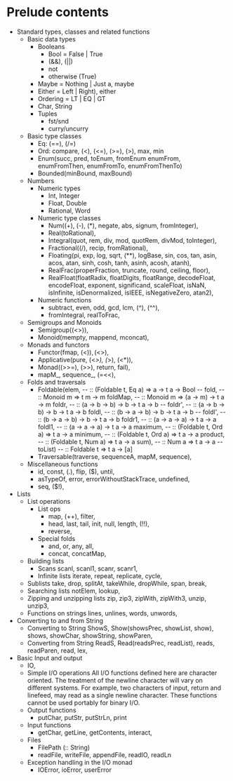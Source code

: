 # Prelude contents

* Standard types, classes and related functions
  * Basic data types
    - Booleans
      - Bool = False | True
      - (&&), (||)
      - not
      - otherwise (True)
    - Maybe = Nothing | Just a, maybe
    - Either = Left | Right), either
    - Ordering = LT | EQ | GT
    - Char, String
    * Tuples
      - fst/snd
      - curry/uncurry
  * Basic type classes
    - Eq: (==), (/=)
    - Ord: compare, (<), (<=), (>=), (>), max, min
    - Enum(succ, pred, toEnum, fromEnum
      enumFrom, enumFromThen, enumFromTo, enumFromThenTo)
    - Bounded(minBound, maxBound)
  * Numbers
    - Numeric types
      - Int, Integer
      - Float, Double
      - Rational, Word
    - Numeric type classes
      - Num((+), (-), (*), negate, abs, signum, fromInteger),
      - Real(toRational),
      - Integral(quot, rem, div, mod, quotRem, divMod, toInteger),
      - Fractional((/), recip, fromRational),
      - Floating(pi, exp, log, sqrt, (**), logBase, sin, cos, tan,
              asin, acos, atan, sinh, cosh, tanh, asinh, acosh, atanh),
      - RealFrac(properFraction, truncate, round, ceiling, floor),
      - RealFloat(floatRadix, floatDigits, floatRange, decodeFloat,
                encodeFloat, exponent, significand, scaleFloat, isNaN,
                isInfinite, isDenormalized, isIEEE, isNegativeZero, atan2),
    - Numeric functions
      - subtract, even, odd, gcd, lcm, (^), (^^),
      - fromIntegral, realToFrac,
  - Semigroups and Monoids
    - Semigroup((<>)),
    - Monoid(mempty, mappend, mconcat),
  - Monads and functors
    - Functor(fmap, (<$)), (<$>),
    - Applicative(pure, (<*>), (*>), (<*)),
    - Monad((>>=), (>>), return, fail),
    - mapM_, sequence_, (=<<),
  - Folds and traversals
    - Foldable(elem,      -- :: (Foldable t, Eq a) => a -> t a -> Bool
              -- fold,   -- :: Monoid m => t m -> m
              foldMap,   -- :: Monoid m => (a -> m) -> t a -> m
              foldr,     -- :: (a -> b -> b) -> b -> t a -> b
              -- foldr', -- :: (a -> b -> b) -> b -> t a -> b
              foldl,     -- :: (b -> a -> b) -> b -> t a -> b
              -- foldl', -- :: (b -> a -> b) -> b -> t a -> b
              foldr1,    -- :: (a -> a -> a) -> t a -> a
              foldl1,    -- :: (a -> a -> a) -> t a -> a
              maximum,   -- :: (Foldable t, Ord a) => t a -> a
              minimum,   -- :: (Foldable t, Ord a) => t a -> a
              product,   -- :: (Foldable t, Num a) => t a -> a
              sum),      -- :: Num a => t a -> a
              -- toList) -- :: Foldable t => t a -> [a]
    - Traversable(traverse, sequenceA, mapM, sequence),
  - Miscellaneous functions
    - id, const, (.), flip, ($), until,
    - asTypeOf, error, errorWithoutStackTrace, undefined,
    - seq, ($!),
* Lists
  * List operations
    * List ops
      - map, (++), filter,
      - head, last, tail, init, null, length, (!!),
      - reverse,
    * Special folds
      - and, or, any, all,
      - concat, concatMap,
  * Building lists
    * Scans
    scanl, scanl1, scanr, scanr1,
    * Infinite lists
    iterate, repeat, replicate, cycle,
  * Sublists
    take, drop, splitAt, takeWhile, dropWhile, span, break,
  * Searching lists
    notElem, lookup,
  * Zipping and unzipping lists
    zip, zip3, zipWith, zipWith3, unzip, unzip3,
  * Functions on strings
    lines, unlines, words, unwords,
* Converting to and from String
  * Converting to String
    ShowS,
    Show(showsPrec, showList, show),
    shows,
    showChar, showString, showParen,
  * Converting from String
    ReadS,
    Read(readsPrec, readList),
    reads, readParen, read, lex,
* Basic Input and output
  - IO,
  * Simple I/O operations
    All I/O functions defined here are character oriented.
    The treatment of the newline character will vary on different systems.
    For example, two characters of input, return and linefeed, may
    read as a single newline character.
    These functions cannot be used portably for binary I/O.
  * Output functions
    - putChar, putStr, putStrLn, print
  * Input functions
    - getChar, getLine, getContents, interact,
  * Files
    - FilePath (:: String)
    - readFile, writeFile, appendFile, readIO, readLn
  * Exception handling in the I/O monad
    - IOError, ioError, userError
